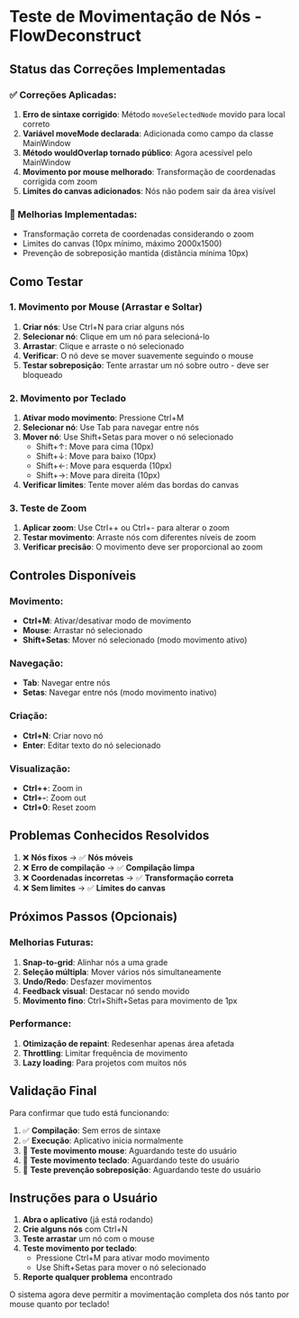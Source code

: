 # Teste de Movimentação de Nós - FlowDeconstruct

## Status das Correções Implementadas

### ✅ Correções Aplicadas:
1. **Erro de sintaxe corrigido**: Método `moveSelectedNode` movido para local correto
2. **Variável moveMode declarada**: Adicionada como campo da classe MainWindow
3. **Método wouldOverlap tornado público**: Agora acessível pelo MainWindow
4. **Movimento por mouse melhorado**: Transformação de coordenadas corrigida com zoom
5. **Limites do canvas adicionados**: Nós não podem sair da área visível

### 🔧 Melhorias Implementadas:
- Transformação correta de coordenadas considerando o zoom
- Limites do canvas (10px mínimo, máximo 2000x1500)
- Prevenção de sobreposição mantida (distância mínima 10px)

## Como Testar

### 1. Movimento por Mouse (Arrastar e Soltar)
1. **Criar nós**: Use Ctrl+N para criar alguns nós
2. **Selecionar nó**: Clique em um nó para selecioná-lo
3. **Arrastar**: Clique e arraste o nó selecionado
4. **Verificar**: O nó deve se mover suavemente seguindo o mouse
5. **Testar sobreposição**: Tente arrastar um nó sobre outro - deve ser bloqueado

### 2. Movimento por Teclado
1. **Ativar modo movimento**: Pressione Ctrl+M
2. **Selecionar nó**: Use Tab para navegar entre nós
3. **Mover nó**: Use Shift+Setas para mover o nó selecionado
   - Shift+↑: Move para cima (10px)
   - Shift+↓: Move para baixo (10px)
   - Shift+←: Move para esquerda (10px)
   - Shift+→: Move para direita (10px)
4. **Verificar limites**: Tente mover além das bordas do canvas

### 3. Teste de Zoom
1. **Aplicar zoom**: Use Ctrl++ ou Ctrl+- para alterar o zoom
2. **Testar movimento**: Arraste nós com diferentes níveis de zoom
3. **Verificar precisão**: O movimento deve ser proporcional ao zoom

## Controles Disponíveis

### Movimento:
- **Ctrl+M**: Ativar/desativar modo de movimento
- **Mouse**: Arrastar nó selecionado
- **Shift+Setas**: Mover nó selecionado (modo movimento ativo)

### Navegação:
- **Tab**: Navegar entre nós
- **Setas**: Navegar entre nós (modo movimento inativo)

### Criação:
- **Ctrl+N**: Criar novo nó
- **Enter**: Editar texto do nó selecionado

### Visualização:
- **Ctrl++**: Zoom in
- **Ctrl+-**: Zoom out
- **Ctrl+0**: Reset zoom

## Problemas Conhecidos Resolvidos

1. ❌ **Nós fixos** → ✅ **Nós móveis**
2. ❌ **Erro de compilação** → ✅ **Compilação limpa**
3. ❌ **Coordenadas incorretas** → ✅ **Transformação correta**
4. ❌ **Sem limites** → ✅ **Limites do canvas**

## Próximos Passos (Opcionais)

### Melhorias Futuras:
1. **Snap-to-grid**: Alinhar nós a uma grade
2. **Seleção múltipla**: Mover vários nós simultaneamente
3. **Undo/Redo**: Desfazer movimentos
4. **Feedback visual**: Destacar nó sendo movido
5. **Movimento fino**: Ctrl+Shift+Setas para movimento de 1px

### Performance:
1. **Otimização de repaint**: Redesenhar apenas área afetada
2. **Throttling**: Limitar frequência de movimento
3. **Lazy loading**: Para projetos com muitos nós

## Validação Final

Para confirmar que tudo está funcionando:

1. ✅ **Compilação**: Sem erros de sintaxe
2. ✅ **Execução**: Aplicativo inicia normalmente
3. 🔄 **Teste movimento mouse**: Aguardando teste do usuário
4. 🔄 **Teste movimento teclado**: Aguardando teste do usuário
5. 🔄 **Teste prevenção sobreposição**: Aguardando teste do usuário

## Instruções para o Usuário

1. **Abra o aplicativo** (já está rodando)
2. **Crie alguns nós** com Ctrl+N
3. **Teste arrastar** um nó com o mouse
4. **Teste movimento por teclado**:
   - Pressione Ctrl+M para ativar modo movimento
   - Use Shift+Setas para mover o nó selecionado
5. **Reporte qualquer problema** encontrado

O sistema agora deve permitir a movimentação completa dos nós tanto por mouse quanto por teclado!